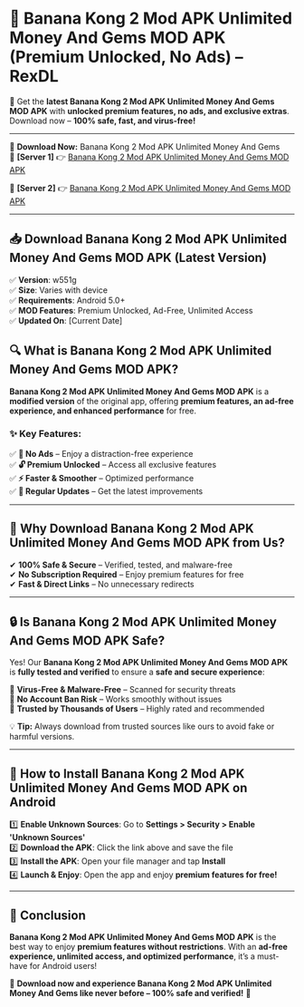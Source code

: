 # 🚀 Banana Kong 2 Mod APK Unlimited Money And Gems MOD APK (Premium Unlocked, No Ads) – RexDL 

🎯 Get the **latest Banana Kong 2 Mod APK Unlimited Money And Gems MOD APK** with **unlocked premium features, no ads, and exclusive extras**. Download now – **100% safe, fast, and virus-free!**  

---

🔽 **Download Now:** Banana Kong 2 Mod APK Unlimited Money And Gems  
🔹 **[Server 1]** 👉 [Banana Kong 2 Mod APK Unlimited Money And Gems MOD APK](https://apkcomod.com?title=Banana_Kong_2_Mod_APK_Unlimited_Money_And_Gems)  

🔹 **[Server 2]** 👉 [Banana Kong 2 Mod APK Unlimited Money And Gems MOD APK](https://apkcomod.com?title=Banana_Kong_2_Mod_APK_Unlimited_Money_And_Gems)  

---
## 📥 Download Banana Kong 2 Mod APK Unlimited Money And Gems MOD APK (Latest Version)  

✅ **Version**: w551g  
✅ **Size**: Varies with device  
✅ **Requirements**: Android 5.0+  
✅ **MOD Features**: Premium Unlocked, Ad-Free, Unlimited Access  
✅ **Updated On**: [Current Date]  

## 🔍 What is Banana Kong 2 Mod APK Unlimited Money And Gems MOD APK?  

**Banana Kong 2 Mod APK Unlimited Money And Gems MOD APK** is a **modified version** of the original app, offering **premium features, an ad-free experience, and enhanced performance** for free.  

### ✨ Key Features:  

✅ **🚫 No Ads** – Enjoy a distraction-free experience  
✅ **🔓 Premium Unlocked** – Access all exclusive features  
✅ **⚡ Faster & Smoother** – Optimized performance  
✅ **🔄 Regular Updates** – Get the latest improvements  

---

## 🌟 Why Download Banana Kong 2 Mod APK Unlimited Money And Gems MOD APK from Us?  

✔ **100% Safe & Secure** – Verified, tested, and malware-free  
✔ **No Subscription Required** – Enjoy premium features for free  
✔ **Fast & Direct Links** – No unnecessary redirects  

---

## 🔒 Is Banana Kong 2 Mod APK Unlimited Money And Gems MOD APK Safe?  

Yes! Our **Banana Kong 2 Mod APK Unlimited Money And Gems MOD APK** is **fully tested and verified** to ensure a **safe and secure experience**:  

🔹 **Virus-Free & Malware-Free** – Scanned for security threats  
🔹 **No Account Ban Risk** – Works smoothly without issues  
🔹 **Trusted by Thousands of Users** – Highly rated and recommended  

💡 **Tip:** Always download from trusted sources like ours to avoid fake or harmful versions.  

---

## 📲 How to Install Banana Kong 2 Mod APK Unlimited Money And Gems MOD APK on Android  

1️⃣ **Enable Unknown Sources**: Go to **Settings > Security > Enable 'Unknown Sources'**  
2️⃣ **Download the APK**: Click the link above and save the file  
3️⃣ **Install the APK**: Open your file manager and tap **Install**  
4️⃣ **Launch & Enjoy**: Open the app and enjoy **premium features for free!**  

---

## 🚀 Conclusion  

**Banana Kong 2 Mod APK Unlimited Money And Gems MOD APK** is the best way to enjoy **premium features without restrictions**. With an **ad-free experience, unlimited access, and optimized performance**, it’s a must-have for Android users!  

🔻 **Download now and experience Banana Kong 2 Mod APK Unlimited Money And Gems like never before – 100% safe and verified!** 🔻  
